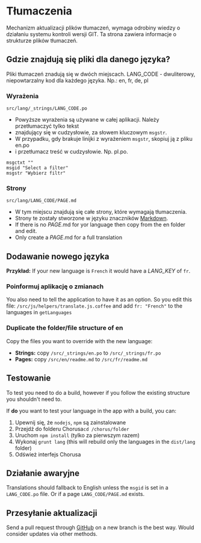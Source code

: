 # Tłumaczenia

Mechanizm aktualizacji plików tłumaczeń, wymaga odrobiny wiedzy o działaniu systemu
kontroli wersji GIT. Ta strona zawiera informacje o strukturze plików tłumaczeń.

## Gdzie znajdują się pliki dla danego języka?

Pliki tłumaczeń znadują się w dwóch miejscach. LANG_CODE - dwuliterowy, niepowtarzalny
kod dla każdego języka. Np.: en, fr, de, pl

### Wyrażenia

`src/lang/_strings/LANG_CODE.po`

* Powyższe wyrażenia są używane w całej aplikacji. Należy przetłumaczyć tylko tekst
* znajdujący się w cudzysłowie, za słowem kluczowym `msgstr`.
* W przypadku, gdy brakuje linijki z wyrażeniem `msgstr`, skopiuj ją z pliku en.po 
* i przetłumacz treść w cudzysłowie. Np. pl.po.
``` 
msgctxt ""
msgid "Select a filter"
msgstr "Wybierz filtr"
```

### Strony

`src/lang/LANG_CODE/PAGE.md`

* W tym miejscu znajdują się całe strony, które wymagają tłumaczenia.
* Strony te zostały stworzone w języku znaczników [Markdown](https://pl.wikipedia.org/wiki/Markdown).
* If there is no *PAGE*.md for yor language then copy from the en folder and edit.
* Only create a *PAGE*.md for a full translation

## Dodawanie nowego języka

**Przykład:** If your new language is `French` it would have a *LANG_KEY* of `fr`.

### Poinformuj aplikację o zmianach

You also need to tell the application to have it as an option. So you edit this file:
`/src/js/helpers/translate.js.coffee` and add `fr: "French"` to the languages in `getLanguages`

### Duplicate the folder/file structure of en

Copy the files you want to override with the new language:

* **Strings:** copy `/src/_strings/en.po` to `/src/_strings/fr.po`
* **Pages:** copy `/src/en/readme.md` to `/src/fr/readme.md`

## Testowanie

To test you need to do a build, however if you follow the existing structure you shouldn't need to.

If **do** you want to test your language in the app with a build, you can:

1. Upewnij się, że `nodejs`, `npm` są zainstalowane
2. Przejdź do folderu Chorusa`cd /chorus/folder`
3. Uruchom `npm install` (tylko za pierwszym razem)
4. Wykonaj `grunt lang` (this will rebuild only the languages in the `dist/lang` folder)
5. Odśwież interfejs Chorusa
  
## Działanie awaryjne

Translations should fallback to English unless the `msgid` is set in a `LANG_CODE.po` file. 
Or if a page `LANG_CODE/PAGE.md` exists.

## Przesyłanie aktualizacji

Send a pull request through [GitHub](https://github.com/jez500/chorus2) on a new branch is the best way.
Would consider updates via other methods.
